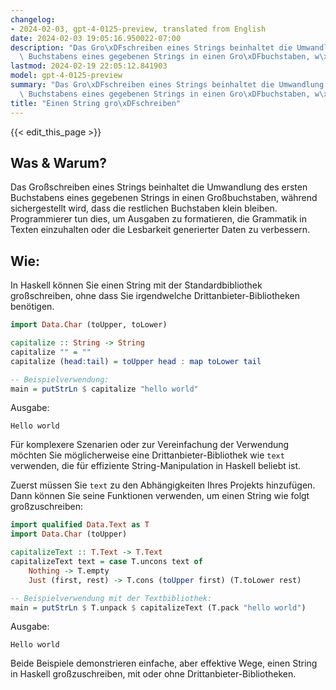 ```yaml
---
changelog:
- 2024-02-03, gpt-4-0125-preview, translated from English
date: 2024-02-03 19:05:16.950022-07:00
description: "Das Gro\xDFschreiben eines Strings beinhaltet die Umwandlung des ersten\
  \ Buchstabens eines gegebenen Strings in einen Gro\xDFbuchstaben, w\xE4hrend sichergestellt\u2026"
lastmod: 2024-02-19 22:05:12.841903
model: gpt-4-0125-preview
summary: "Das Gro\xDFschreiben eines Strings beinhaltet die Umwandlung des ersten\
  \ Buchstabens eines gegebenen Strings in einen Gro\xDFbuchstaben, w\xE4hrend sichergestellt\u2026"
title: "Einen String gro\xDFschreiben"
---
```


{{< edit_this_page >}}

## Was & Warum?
Das Großschreiben eines Strings beinhaltet die Umwandlung des ersten Buchstabens eines gegebenen Strings in einen Großbuchstaben, während sichergestellt wird, dass die restlichen Buchstaben klein bleiben. Programmierer tun dies, um Ausgaben zu formatieren, die Grammatik in Texten einzuhalten oder die Lesbarkeit generierter Daten zu verbessern.

## Wie:
In Haskell können Sie einen String mit der Standardbibliothek großschreiben, ohne dass Sie irgendwelche Drittanbieter-Bibliotheken benötigen.

```haskell
import Data.Char (toUpper, toLower)

capitalize :: String -> String
capitalize "" = ""
capitalize (head:tail) = toUpper head : map toLower tail

-- Beispielverwendung:
main = putStrLn $ capitalize "hello world"
```

Ausgabe:
```
Hello world
```

Für komplexere Szenarien oder zur Vereinfachung der Verwendung möchten Sie möglicherweise eine Drittanbieter-Bibliothek wie `text` verwenden, die für effiziente String-Manipulation in Haskell beliebt ist.

Zuerst müssen Sie `text` zu den Abhängigkeiten Ihres Projekts hinzufügen. Dann können Sie seine Funktionen verwenden, um einen String wie folgt großzuschreiben:

```haskell
import qualified Data.Text as T
import Data.Char (toUpper)

capitalizeText :: T.Text -> T.Text
capitalizeText text = case T.uncons text of
    Nothing -> T.empty
    Just (first, rest) -> T.cons (toUpper first) (T.toLower rest)

-- Beispielverwendung mit der Textbibliothek:
main = putStrLn $ T.unpack $ capitalizeText (T.pack "hello world")
```

Ausgabe:
```
Hello world
```

Beide Beispiele demonstrieren einfache, aber effektive Wege, einen String in Haskell großzuschreiben, mit oder ohne Drittanbieter-Bibliotheken.
